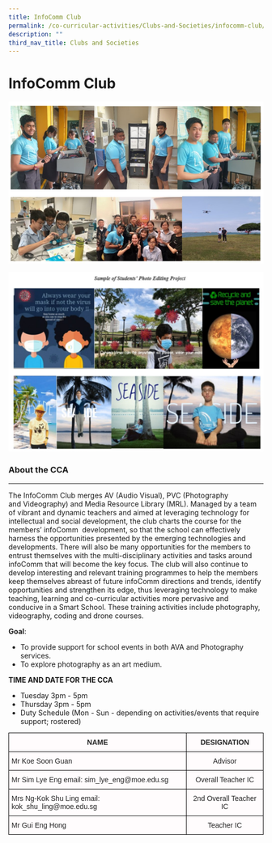 ```yaml
---
title: InfoComm Club
permalink: /co-curricular-activities/Clubs-and-Societies/infocomm-club/
description: ""
third_nav_title: Clubs and Societies
---
```

InfoComm Club
=============

![](/images/IC1.jpeg)

![](/images/IC2.jpeg)

### About the CCA
-------------

The InfoComm Club merges AV (Audio Visual), PVC (Photography and Videography) and Media Resource Library (MRL). Managed by a team of vibrant and dynamic teachers and aimed at leveraging technology for intellectual and social development, the club charts the course for the members’ infoComm  development, so that the school can effectively harness the opportunities presented by the emerging technologies and developments. There will also be many opportunities for the members to entrust themselves with the multi-disciplinary activities and tasks around infoComm that will become the key focus. The club will also continue to develop interesting and relevant training programmes to help the members keep themselves abreast of future infoComm directions and trends, identify opportunities and strengthen its edge, thus leveraging technology to make teaching, learning and co-curricular activities more pervasive and conducive in a Smart School. These training activities include photography, videography, coding and drone courses.  
  

**Goal**:   

*   To provide support for school events in both AVA and Photography services. 
*   To explore photography as an art medium.

**TIME AND DATE FOR THE CCA**

*   Tuesday 3pm - 5pm
*   Thursday 3pm - 5pm
*   Duty Schedule (Mon - Sun - depending on activities/events that require support; rostered)


<style type="text/css">
.tg  {border-collapse:collapse;border-spacing:0;}
.tg td{border-color:black;border-style:solid;border-width:1px;font-family:Arial, sans-serif;font-size:14px;
  overflow:hidden;padding:10px 5px;word-break:normal;}
.tg th{border-color:black;border-style:solid;border-width:1px;font-family:Arial, sans-serif;font-size:14px;
  font-weight:normal;overflow:hidden;padding:10px 5px;word-break:normal;}
.tg .tg-5nwp{background-color:#FFFCFD;color:#222;text-align:left;vertical-align:top}
.tg .tg-d298{background-color:#FFFCFD;color:#222;font-weight:bold;text-align:center;vertical-align:top}
.tg .tg-8fqz{background-color:#FFFCFD;color:#222;text-align:center;vertical-align:top}
</style>
<table class="tg">
<thead>
  <tr>
    <th class="tg-d298">NAME</th>
    <th class="tg-d298">DESIGNATION</th>
  </tr>
</thead>
<tbody>
  <tr>
    <td class="tg-5nwp">Mr Koe Soon Guan</td>
    <td class="tg-8fqz">Advisor</td>
  </tr>
  <tr>
    <td class="tg-5nwp">Mr Sim Lye Eng  email: sim_lye_eng@moe.edu.sg </td>
    <td class="tg-8fqz">Overall Teacher IC</td>
  </tr>
  <tr>
    <td class="tg-5nwp">Mrs Ng-Kok Shu Ling  email: kok_shu_ling@moe.edu.sg </td>
    <td class="tg-8fqz">2nd Overall Teacher IC</td>
  </tr>
  <tr>
    <td class="tg-5nwp">Mr Gui Eng Hong</td>
    <td class="tg-8fqz">Teacher IC</td>
  </tr>
</tbody>
</table>